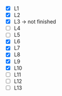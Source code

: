 - [x] L1
- [x] L2
- [x] L3 &rarr; not finished
- [ ] L4
- [ ] L5
- [x] L6
- [x] L7
- [x] L8
- [x] L9
- [x] L10
- [ ] L11
- [ ] L12
- [ ] L13
